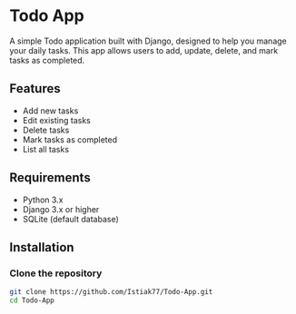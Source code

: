 # Todo App

A simple Todo application built with Django, designed to help you manage your daily tasks. This app allows users to add, update, delete, and mark tasks as completed.

## Features

- Add new tasks
- Edit existing tasks
- Delete tasks
- Mark tasks as completed
- List all tasks

## Requirements

- Python 3.x
- Django 3.x or higher
- SQLite (default database)

## Installation

### Clone the repository

```bash
git clone https://github.com/Istiak77/Todo-App.git
cd Todo-App
